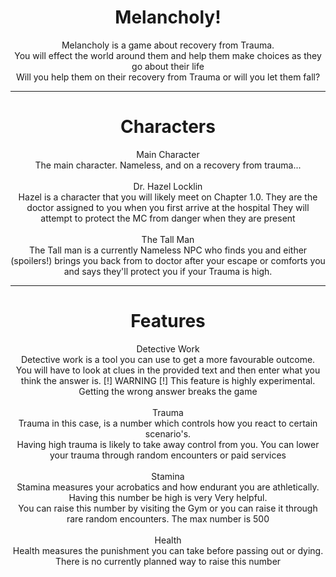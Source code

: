 <div align="center">
<h1>Melancholy!</h1>
<p>Melancholy is a game about recovery from Trauma.<br>
You will effect the world around them and help them make choices as they go about their life<br>
Will you help them on their recovery from Trauma or will you let them fall?</p></div>
<hr>
<div align="center">
<h1> Characters </h1>
<c1> Main Character<br>
The main character. Nameless, and on a recovery from trauma...<br><br></c1>
<c2> Dr. Hazel Locklin<br></c2>
<c2>Hazel is a character that you will likely meet on Chapter 1.0. They are the doctor assigned to you when you first arrive at the hospital
They will attempt to protect the MC from danger when they are present<br><br></c2>
<c3>The Tall Man<br>
The Tall man is a currently Nameless NPC who finds you and either (spoilers!) brings you back from to doctor after your escape or comforts you and says they'll protect you if your Trauma is high.</c3>
</div>
<hr>
<div align="center">
<h1>Features</h1>
<f1>Detective Work<br>
Detective work is a tool you can use to get a more favourable outcome.<br>
You will have to look at clues in the provided text and then enter what you think the answer is.
[!] WARNING [!] This feature is highly experimental. Getting the wrong answer breaks the game<br><br></f1>
<f2>Trauma<br>
Trauma in this case, is a number which controls how you react to certain scenario's.<br>
Having high trauma is likely to take away control from you. You can lower your trauma through random encounters or paid services<br><br></f2>
<f3>Stamina<br>
Stamina measures your acrobatics and how endurant you are athletically. Having this number be high is very Very helpful.<br>
You can raise this number by visiting the Gym or you can raise it through rare random encounters. The max number is 500<br><br></f3>
<f4>Health<br>
Health measures the punishment you can take before passing out or dying.<br>
There is no currently planned way to raise this number</f4>
</div>
